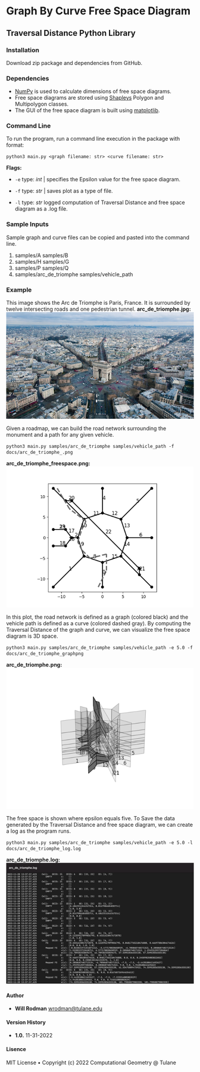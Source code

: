 # Graph By Curve Free Space Diagram
## Traversal Distance Python Library

### Installation
Download zip package and dependencies from GitHub.

### Dependencies
* [NumPy](numpy.org) is used to calculate dimensions of free space diagrams.
* Free space diagrams are stored using [Shapleys](shapely.readthedocs.io)
Polygon and Multipolygon classes.
* The GUI of the free space diagram is built using [matplotlib](matplotlib.org).

### Command Line
To run the program, run a command line execution in the package with format:
```
python3 main.py <graph filename: str> <curve filename: str>
```

**Flags:**
* `-e` type: *int* | specifies the Epsilon value for the free space diagram.

* `-f` type: *str* | saves plot as a type of file.

* `-l` type: *str* logged computation of Traversal Distance and free space
diagram as a .log file.

### Sample Inputs
Sample graph and curve files can be copied and pasted into the command line.

1. samples/A samples/B
2. samples/H samples/G
3. samples/P samples/Q
4. samples/arc_de_triomphe samples/vehicle_path

### Example
This image shows the Arc de Triomphe is Paris, France. It is surrounded by
twelve intersecting roads and one pedestrian tunnel.
**arc_de_triomphe.jpg:**
![Image](/docs/arc_de_triomphe.jpg?raw=true)

Given a roadmap, we can build the road network surrounding the monument
and a path for any given vehicle.
```
python3 main.py samples/arc_de_triomphe samples/vehicle_path -f docs/arc_de_triomphe_.png
```
**arc_de_triomphe_freespace.png:**
![Image](/docs/arc_de_triomphe_graph.png?raw=true)

In this plot, the road network is defined as a graph (colored black) and the
vehicle path is defined as a curve (colored dashed gray). By computing the
Traversal Distance of the graph and curve, we can visualize the free space
diagram is 3D space.  
```
python3 main.py samples/arc_de_triomphe samples/vehicle_path -e 5.0 -f docs/arc_de_triomphe_graphpng
```
**arc_de_triomphe.png:**
![Image](/docs/arc_de_triomphe_freespace.png?raw=true)

The free space is shown where epsilon equals five. To Save the data generated by
the Traversal Distance and free space diagram, we can create a log as the program
runs.  
```
python3 main.py samples/arc_de_triomphe samples/vehicle_path -e 5.0 -l docs/arc_de_triomphe_log.log
```
**arc_de_triomphe.log:**
![Image](/docs/arc_de_triomphe_log.png?raw=true)

#### Author
- **Will Rodman** wrodman@tulane.edu

#### Version History
- **1.0.** 11-31-2022

#### Lisence
MIT License • Copyright (c) 2022 Computational Geometry @ Tulane
